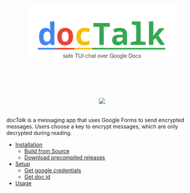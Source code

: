 <p align="center">
    <img src="media/logo.png">
</p>

<br>

<p align="center">
<img src="https://img.shields.io/badge/written in-Golang-29BEB0" alt=""/>
<img src="https://img.shields.io/badge/version-0.0.1-blue" alt=""/>
<img src="https://img.shields.io/badge/license-MIT-blue" alt=""/>
</p>
<br>

<div align="center">
    <img width=760px src="media/demo.gif">
</div>

<br>

_docTalk_ is a messaging app that uses Google Forms to send encrypted messages. Users choose a key to encrypt messages, which are only decrypted during reading.

- [Installation](#Installation)
    - [Build from Source](#build-from-source)
    - [Download precompiled releases](#Download-precompiled-releases)
- [Setup](#Setup)
    - [Get google credentials]()
    - [Get doc id]()
- [Usage](#Usage)
